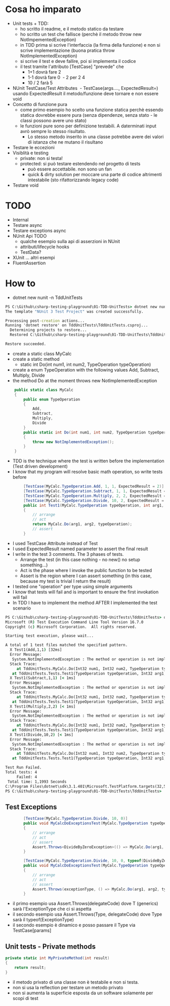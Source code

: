 # Cosa ho imparato
 
 - Unit tests + TDD:
   - ho scritto il readme, e il metodo statico da testare
   - ho scritto un test che fallisce (perchè il metodo throw new NotImpementedException)
   - in TDD prima si scrive l'interfaccia (la firma della funzione) e non si scrive implementazione (buona pratica throw NotImplementedException)
   - si scrive il test e deve fallire, poi si implementa il codice
   - il test tramite l'attributo [TestCase] "prevede" che
     - 1+1 dovrà fare 2
     - 1-1 dovrà fare 0
​     - 2 per 2 4
     - 10 / 2 farà 5
 - NUnit TestCase/Test Attributes
​   - TestCase(args...., ExpectedResult=) usando ExpectedResult il metodo/funzione deve tornare e non essere void
 - Concetto di funzione pura
   - come primo esempio ho scelto una funzione statica perchè essendo statica dovrebbe essere pura (senza dipendenze, senza stato - le classi possono avere uno stato)
   - le funzioni pure sono per definizione testabili. A daterminati input avrò sempre lo stesso risultato.
     - Lo stesso metodo inserito in una classe potrebbe avere dei valori di istanza che ne mutano il risultano
 - Testare le eccezioni
 - Visiblità e testing
   - private: non si testa!
   - protected: si può testare estendendo nel progetto di tests
     - può essere accettabile. non sono un fan
     - quick & dirty solution per moccare una parte di codice altrimenti intestabile (sto rifattorizzando legacy code)
 - Testare void

# TODO

 - Internal 
 - Testare async
 - Testare exceptions async
 - NUnit Api TODO 
   - qualche esempio sulla api di asserzioni in NUnit
   - attributi/lifecycle hooks
   - TestData?
 - XUnit ... altri esempi
 - FluentAssertion

# How to

- dotnet new nunit -n TddUnitTests
```cmd
PS C:\Github\csharp-testing-playground\01-TDD-UnitTests> dotnet new nunit -n TddUnitTests
The template "NUnit 3 Test Project" was created successfully.

Processing post-creation actions...
Running 'dotnet restore' on TddUnitTests\TddUnitTests.csproj...
  Determining projects to restore...
  Restored C:\Github\csharp-testing-playground\01-TDD-UnitTests\TddUnitTests\TddUnitTests.csproj (in 2,03 sec).

Restore succeeded.
```

 - create a static class MyCalc
 - create a static method
   - static int Do(int num1, int num2, TypeOperation typeOperation)
 - create a enum TypeOperation with the following values Add, Subtract, Multiply, Divide
 - the method Do at the moment throws new NotImplementedException

```csharp
    public static class MyCalc
    {
        public enum TypeOperation
        {
            Add,
            Subtract,
            Multiply,
            Divide
        }
        public static int Do(int num1, int num2, TypeOperation typeOperation)
        {
            throw new NotImplementedException();
        }
    }
```

 - TDD is the technique where the test is written before the implementation (Test driven development)
 - I know that my program will resolve basic math operation, so write tests before


```csharp
        [TestCase(MyCalc.TypeOperation.Add, 1, 1, ExpectedResult = 2)]
        [TestCase(MyCalc.TypeOperation.Subtract, 1, 1, ExpectedResult = 0)]
        [TestCase(MyCalc.TypeOperation.Multiply, 2, 2, ExpectedResult = 4)]
        [TestCase(MyCalc.TypeOperation.Divide, 10, 2, ExpectedResult = 5)]
        public int Test1(MyCalc.TypeOperation typeOperation, int arg1, int arg2)
        {
            // arrange
            // act
            return MyCalc.Do(arg1, arg2, typeOperation);
            // assert
        }
```
 - I used TestCase Attribute instead of Test
 - I used ExpectedResult named parameter to assert the final result
 - I write in the test 3 comments. The 3 phases of tests.
   - Arrange the test (in this case nothing - no new() no setup something...)
   - Act is the phase where I invoke the public function to be tested
   - Assert is the region where I can assert something (in this case, because my test is trivial I return the result)
 - I tested one "operation" per type using simple arguments
 - I know that tests will fail and is important to ensure the first invokation will fail
 - In TDD I have to implement the method AFTER I implemented the test scenario

```cmd
PS C:\Github\csharp-testing-playground\01-TDD-UnitTests\TddUnitTests> dotnet test                                       Test run for C:\Github\csharp-testing-playground\01-TDD-UnitTests\TddUnitTests\bin\Debug\netcoreapp3.1\TddUnitTests.dll(.NETCoreApp,Version=v3.1)
Microsoft (R) Test Execution Command Line Tool Version 16.7.0
Copyright (c) Microsoft Corporation.  All rights reserved.

Starting test execution, please wait...

A total of 1 test files matched the specified pattern.
  X Test1(Add,1,1) [32ms]
  Error Message:
   System.NotImplementedException : The method or operation is not implemented.
  Stack Trace:
     at TddUnitTests.MyCalc.Do(Int32 num1, Int32 num2, TypeOperation typeOperation) in C:\Github\csharp-testing-playground\01-TDD-UnitTests\TddUnitTests\UnitTest1.cs:line 33
   at TddUnitTests.Tests.Test1(TypeOperation typeOperation, Int32 arg1, Int32 arg2) in C:\Github\csharp-testing-playground\01-TDD-UnitTests\TddUnitTests\UnitTest1.cs:line 17
  X Test1(Subtract,1,1) [< 1ms]
  Error Message:
   System.NotImplementedException : The method or operation is not implemented.
  Stack Trace:
     at TddUnitTests.MyCalc.Do(Int32 num1, Int32 num2, TypeOperation typeOperation) in C:\Github\csharp-testing-playground\01-TDD-UnitTests\TddUnitTests\UnitTest1.cs:line 33
   at TddUnitTests.Tests.Test1(TypeOperation typeOperation, Int32 arg1, Int32 arg2) in C:\Github\csharp-testing-playground\01-TDD-UnitTests\TddUnitTests\UnitTest1.cs:line 17
  X Test1(Multiply,2,2) [< 1ms]
  Error Message:
   System.NotImplementedException : The method or operation is not implemented.
  Stack Trace:
     at TddUnitTests.MyCalc.Do(Int32 num1, Int32 num2, TypeOperation typeOperation) in C:\Github\csharp-testing-playground\01-TDD-UnitTests\TddUnitTests\UnitTest1.cs:line 33
   at TddUnitTests.Tests.Test1(TypeOperation typeOperation, Int32 arg1, Int32 arg2) in C:\Github\csharp-testing-playground\01-TDD-UnitTests\TddUnitTests\UnitTest1.cs:line 17
  X Test1(Divide,10,2) [< 1ms]
  Error Message:
   System.NotImplementedException : The method or operation is not implemented.
  Stack Trace:
     at TddUnitTests.MyCalc.Do(Int32 num1, Int32 num2, TypeOperation typeOperation) in C:\Github\csharp-testing-playground\01-TDD-UnitTests\TddUnitTests\UnitTest1.cs:line 33
   at TddUnitTests.Tests.Test1(TypeOperation typeOperation, Int32 arg1, Int32 arg2) in C:\Github\csharp-testing-playground\01-TDD-UnitTests\TddUnitTests\UnitTest1.cs:line 17

Test Run Failed.
Total tests: 4
     Failed: 4
 Total time: 1,1993 Seconds
C:\Program Files\dotnet\sdk\3.1.401\Microsoft.TestPlatform.targets(32,5): error MSB4181: The "Microsoft.TestPlatform.Build.Tasks.VSTestTask" task returned false but did not log an error. [C:\Github\csharp-testing-playground\01-TDD-UnitTests\TddUnitTests\TddUnitTests.csproj]
PS C:\Github\csharp-testing-playground\01-TDD-UnitTests\TddUnitTests>
```

## Test Exceptions

```csharp
        [TestCase(MyCalc.TypeOperation.Divide, 10, 0)]
        public void MyCalcDoExceptionsTest(MyCalc.TypeOperation typeOperation, int arg1, int arg2)
        {
            // arrange
            // act
            // assert
            Assert.Throws<DivideByZeroException>(() => MyCalc.Do(arg1, arg2, typeOperation));
        }

        [TestCase(MyCalc.TypeOperation.Divide, 10, 0, typeof(DivideByZeroException))]
        public void MyCalcDoExceptionsTest(MyCalc.TypeOperation typeOperation, int arg1, int arg2, Type exceptionType)
        {
            // arrange
            // act
            // assert
            Assert.Throws(exceptionType, () => MyCalc.Do(arg1, arg2, typeOperation));
        }
```

 - il primo esempio usa Assert.Throws<T>(delegateCode) dove T (generics) sarà l'ExceptionType che ci si aspetta
 - il secondo esempio usa Assert.Throws(Type, delegateCode) dove Type sarà il typeof(ExceptionType)
 - il secondo esempio è dinamico e posso passare il Type via TestCase[params]


## Unit tests - Private methods

```csharp 
private static int MyPrivateMethod(int result)
{
    return result;
}
```

 - il metodo privato di una classe non è testabile e non si testa.
 - non si usa la reflection per testare un metodo privato
 - non si aumenta la superficie esposta da un software solamente per scopi di test